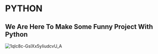 <h1>PYTHON</h1>
<h2>We Are Here To Make Some Funny Project With Python</h2>

![1qIc8c-GslXx5yIiudcvU_A](https://github.com/user-attachments/assets/4c056ac1-1198-4e42-8593-0a82095c0b3e)
